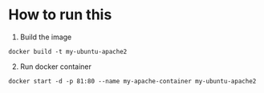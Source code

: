 # How to run this

1. Build the image

```
docker build -t my-ubuntu-apache2
```

2. Run docker container

```
docker start -d -p 81:80 --name my-apache-container my-ubuntu-apache2
```
